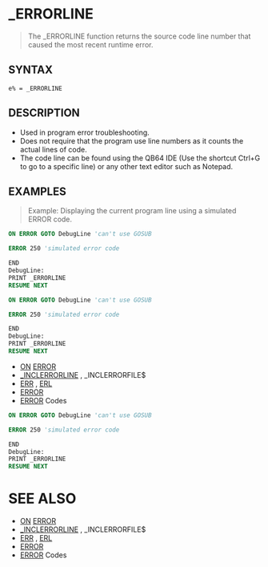 # _ERRORLINE
> The _ERRORLINE function returns the source code line number that caused the most recent runtime error.

## SYNTAX
`e% = _ERRORLINE`

## DESCRIPTION
* Used in program error troubleshooting.
* Does not require that the program use line numbers as it counts the actual lines of code.
* The code line can be found using the QB64 IDE (Use the shortcut Ctrl+G to go to a specific line) or any other text editor such as Notepad.


## EXAMPLES
> Example: Displaying the current program line using a simulated ERROR code.

```vb
ON ERROR GOTO DebugLine 'can't use GOSUB

ERROR 250 'simulated error code

END
DebugLine:
PRINT _ERRORLINE
RESUME NEXT
```


```vb
ON ERROR GOTO DebugLine 'can't use GOSUB

ERROR 250 'simulated error code

END
DebugLine:
PRINT _ERRORLINE
RESUME NEXT
```

* [ON](ON.md) [ERROR](ERROR.md)
* [_INCLERRORLINE](_INCLERRORLINE.md) , _INCLERRORFILE$
* [ERR](ERR.md) , [ERL](ERL.md)
* [ERROR](ERROR.md)
* [ERROR](ERROR.md) Codes

```vb
ON ERROR GOTO DebugLine 'can't use GOSUB

ERROR 250 'simulated error code

END
DebugLine:
PRINT _ERRORLINE
RESUME NEXT
```



# SEE ALSO
* [ON](ON.md) [ERROR](ERROR.md)
* [_INCLERRORLINE](_INCLERRORLINE.md) , _INCLERRORFILE$
* [ERR](ERR.md) , [ERL](ERL.md)
* [ERROR](ERROR.md)
* [ERROR](ERROR.md) Codes

